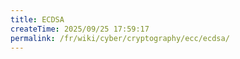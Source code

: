 ```yaml
---
title: ECDSA
createTime: 2025/09/25 17:59:17
permalink: /fr/wiki/cyber/cryptography/ecc/ecdsa/
---
```

